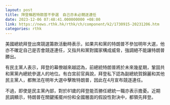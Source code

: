 ```yaml
---
layout: post
title: 拜登稱若特朗普不參選　自己亦未必競逐連任
date: 2023-12-06 07:48:41.000000000 +08:00
link: https://news.rthk.hk/rthk/ch/component/k2/1730915-20231206.htm
categories: rthk
---
```


美國總統拜登出席競選籌款活動時表示，如果共和黨的特朗普不參加明年大選，他亦不確定自己是否會競逐連任，又指共和黨對國家構成威脅，強調絕不能讓特朗普勝出。

有民主黨人表示，拜登的幕僚越來越認為，前總統特朗普將於未來幾星期，鞏固共和黨黨內總統參選人的地位。有白宮前官員說，拜登私下認為副總統賀錦麗和其他民主黨人，都無法在明年大選中擊敗特朗普，因此在4月宣布競​​逐連任。

不過，即使是民主黨內部，對於81歲的拜登能否勝任總統一職亦表示擔憂。近期民調顯示，特朗普在關鍵搖擺州份和全國層面的假設性對決中，都領先拜登。

